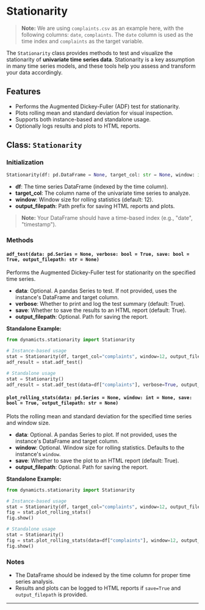 # Stationarity

> **Note:** We are using `complaints.csv` as an example here, with the following columns: `date`, `complaints`. The `date` column is used as the time index and `complaints` as the target variable.

The `Stationarity` class provides methods to test and visualize the stationarity of **univariate time series data**. Stationarity is a key assumption in many time series models, and these tools help you assess and transform your data accordingly.

## Features

- Performs the Augmented Dickey-Fuller (ADF) test for stationarity.
- Plots rolling mean and standard deviation for visual inspection.
- Supports both instance-based and standalone usage.
- Optionally logs results and plots to HTML reports.

## Class: `Stationarity`

### Initialization

```python
Stationarity(df: pd.DataFrame = None, target_col: str = None, window: int = 12, output_filepath: str = None)
```

- **df**: The time series DataFrame (indexed by the time column).
- **target_col**: The column name of the univariate time series to analyze.
- **window**: Window size for rolling statistics (default: 12).
- **output_filepath**: Path prefix for saving HTML reports and plots.

> **Note:** Your DataFrame should have a time-based index (e.g., "date", "timestamp").

### Methods

#### `adf_test(data: pd.Series = None, verbose: bool = True, save: bool = True, output_filepath: str = None)`

Performs the Augmented Dickey-Fuller test for stationarity on the specified time series.

- **data**: Optional. A pandas Series to test. If not provided, uses the instance's DataFrame and target column.
- **verbose**: Whether to print and log the test summary (default: True).
- **save**: Whether to save the results to an HTML report (default: True).
- **output_filepath**: Optional. Path for saving the report.

**Standalone Example:**
```python
from dynamicts.stationarity import Stationarity

# Instance-based usage
stat = Stationarity(df, target_col="complaints", window=12, output_filepath="report")
adf_result = stat.adf_test()

# Standalone usage
stat = Stationarity()
adf_result = stat.adf_test(data=df["complaints"], verbose=True, output_filepath="report")
```

#### `plot_rolling_stats(data: pd.Series = None, window: int = None, save: bool = True, output_filepath: str = None)`

Plots the rolling mean and standard deviation for the specified time series and window size.

- **data**: Optional. A pandas Series to plot. If not provided, uses the instance's DataFrame and target column.
- **window**: Optional. Window size for rolling statistics. Defaults to the instance's `window`.
- **save**: Whether to save the plot to an HTML report (default: True).
- **output_filepath**: Optional. Path for saving the report.

**Standalone Example:**
```python
from dynamicts.stationarity import Stationarity

# Instance-based usage
stat = Stationarity(df, target_col="complaints", window=12, output_filepath="report")
fig = stat.plot_rolling_stats()
fig.show()

# Standalone usage
stat = Stationarity()
fig = stat.plot_rolling_stats(data=df["complaints"], window=12, output_filepath="report")
fig.show()
```

### Notes

- The DataFrame should be indexed by the time column for proper time series analysis.
- Results and plots can be logged to HTML reports if `save=True` and `output_filepath` is provided.

---
